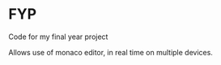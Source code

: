# FYP
Code for my final year project

Allows use of monaco editor, in real time on multiple devices. 
